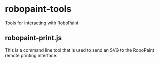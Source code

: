 # robopaint-tools
Tools for interacting with RoboPaint

## robopaint-print.js
This is a command line tool that is used to send an SVG to the RoboPaint remote printing interface.
